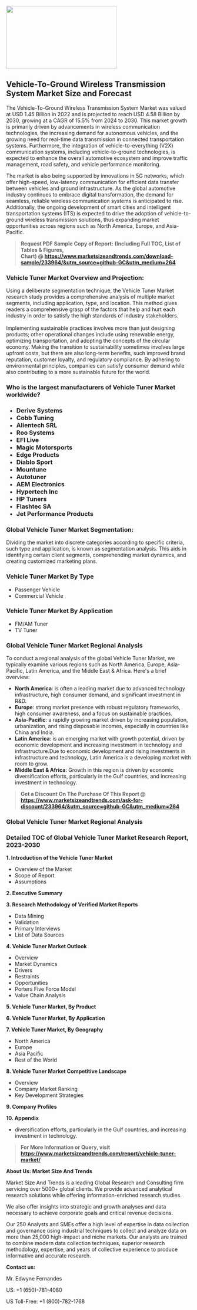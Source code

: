 <p><img class="alignnone size-medium wp-image-20088" src="https://ffe5etoiles.com/wp-content/uploads/2024/12/MST1-300x171.png" alt="" width="300" height="171" /></p><h2>Vehicle-To-Ground Wireless Transmission System Market Size and Forecast</h2><p>The Vehicle-To-Ground Wireless Transmission System Market was valued at USD 1.45 Billion in 2022 and is projected to reach USD 4.58 Billion by 2030, growing at a CAGR of 15.5% from 2024 to 2030. This market growth is primarily driven by advancements in wireless communication technologies, the increasing demand for autonomous vehicles, and the growing need for real-time data transmission in connected transportation systems. Furthermore, the integration of vehicle-to-everything (V2X) communication systems, including vehicle-to-ground technologies, is expected to enhance the overall automotive ecosystem and improve traffic management, road safety, and vehicle performance monitoring.</p><p>The market is also being supported by innovations in 5G networks, which offer high-speed, low-latency communication for efficient data transfer between vehicles and ground infrastructure. As the global automotive industry continues to embrace digital transformation, the demand for seamless, reliable wireless communication systems is anticipated to rise. Additionally, the ongoing development of smart cities and intelligent transportation systems (ITS) is expected to drive the adoption of vehicle-to-ground wireless transmission solutions, thus expanding market opportunities across regions such as North America, Europe, and Asia-Pacific.</p></p><blockquote id="" class=""><strong>Request PDF Sample Copy of Report: (Including Full TOC, List of Tables &amp; Figures, Chart)&nbsp;@&nbsp;<strong><a href="https://www.marketsizeandtrends.com/download-sample/233964/&utm_source=github-GC&utm_medium=264" target="_blank">https://www.marketsizeandtrends.com/download-sample/233964/&utm_source=github-GC&utm_medium=264</a></strong></strong></blockquote><h3 id="" class="">Vehicle Tuner Market&nbsp;Overview and Projection:</h3><p id="" class="">Using a deliberate segmentation technique, the Vehicle Tuner Market research study provides a comprehensive analysis of multiple market segments, including application, type, and location. This method gives readers a comprehensive grasp of the factors that help and hurt each industry in order to satisfy the high standards of industry stakeholders. <br /> <br />Implementing sustainable practices involves more than just designing products; other operational changes include using renewable energy, optimizing transportation, and adopting the concepts of the circular economy. Making the transition to sustainability sometimes involves large upfront costs, but there are also long-term benefits, such improved brand reputation, customer loyalty, and regulatory compliance. By adhering to environmental principles, companies can satisfy consumer demand while also contributing to a more sustainable future for the world.</p><h3 id="" class="">Who is the largest manufacturers of&nbsp;Vehicle Tuner Market worldwide?</h3><h3 class=""><p><ul><li>Derive Systems </li><li> Cobb Tuning </li><li> Alientech SRL </li><li> Roo Systems </li><li> EFI Live </li><li> Magic Motorsports </li><li> Edge Products </li><li> Diablo Sport </li><li> Mountune </li><li> Autotuner </li><li> AEM Electronics </li><li> Hypertech Inc </li><li> HP Tuners </li><li> Flashtec SA </li><li> Jet Performance Products</li></ul></p></h3><h3 id="" class="">Global&nbsp;Vehicle Tuner Market Segmentation:</h3><p id="" class="">Dividing the market into discrete categories according to specific criteria, such type and application, is known as segmentation analysis. This aids in identifying certain client segments, comprehending market dynamics, and creating customized marketing plans.</p><h3 id="" class="">Vehicle Tuner Market&nbsp;By Type</h3><p><p><ul><li>Passenger Vehicle</li><li> Commercial Vehicle</p></li></ul></p></p><h3 id="" class="">Vehicle Tuner Market&nbsp;By Application</h3><p class=""><p><ul><li>FM/AM Tuner</li><li> TV Tuner</li></ul></p></p><h3 id="" class="">Global Vehicle Tuner Market Regional Analysis</h3><p id="" class="">To conduct a regional analysis of the global Vehicle Tuner Market, we typically examine various regions such as North America, Europe, Asia-Pacific, Latin America, and the Middle East &amp; Africa. Here's a brief overview:</p><ul><li><strong>North America</strong>: is often a leading market due to advanced technology infrastructure, high consumer demand, and significant investment in R&amp;D.</li><li><strong>Europe</strong>: strong market presence with robust regulatory frameworks, high consumer awareness, and a focus on sustainable practices.</li><li><strong>Asia-Pacific</strong>: a rapidly growing market driven by increasing population, urbanization, and rising disposable incomes, especially in countries like China and India.</li><li><strong>Latin America</strong>: is an emerging market with growth potential, driven by economic development and increasing investment in technology and infrastructure.Due to economic development and rising investments in infrastructure and technology, Latin America is a developing market with room to grow.</li><li><strong>Middle East &amp; Africa</strong>: Growth in this region is driven by economic diversification efforts, particularly in the Gulf countries, and increasing investment in technology.</li></ul><blockquote id="" class=""><strong>Get a Discount On The Purchase Of This Report @ <strong><a href="https://www.marketsizeandtrends.com/ask-for-discount/233964/&utm_source=github-GC&utm_medium=264" target="_blank">https://www.marketsizeandtrends.com/ask-for-discount/233964/&utm_source=github-GC&utm_medium=264</a></strong></strong></blockquote><h3 id="" class="">Global Vehicle Tuner Market Regional Analysis</h3><h3 id="" class="">Detailed TOC of Global Vehicle Tuner Market Research Report, 2023-2030</h3><p id="" class=""><strong>1. Introduction of the Vehicle Tuner Market</strong></p><ul><li>Overview of the Market</li><li>Scope of Report</li><li>Assumptions</li></ul><p id="" class=""><strong>2. Executive Summary</strong></p><p id="" class=""><strong>3. Research Methodology of Verified Market Reports</strong></p><ul><li>Data Mining</li><li>Validation</li><li>Primary Interviews</li><li>List of Data Sources</li></ul><p id="" class=""><strong>4. Vehicle Tuner Market Outlook</strong></p><ul><li>Overview</li><li>Market Dynamics</li><li>Drivers</li><li>Restraints</li><li>Opportunities</li><li>Porters Five Force Model</li><li>Value Chain Analysis</li></ul><p id="" class=""><strong>5. Vehicle Tuner Market, By Product</strong></p><p id="" class=""><strong>6. Vehicle Tuner Market, By Application</strong></p><p id="" class=""><strong>7. Vehicle Tuner Market, By Geography</strong></p><ul><li>North America</li><li>Europe</li><li>Asia Pacific</li><li>Rest of the World</li></ul><p id="" class=""><strong>8. Vehicle Tuner Market Competitive Landscape</strong></p><ul><li>Overview</li><li>Company Market Ranking</li><li>Key Development Strategies</li></ul><p id="" class=""><strong>9. Company Profiles</strong></p><p id="" class=""><strong>10. Appendix</strong></p><ul><li>diversification efforts, particularly in the Gulf countries, and increasing investment in technology.</li></ul><blockquote id="" class=""><strong>For More Information or Query, visit <strong><strong><a href="https://www.marketsizeandtrends.com/report/vehicle-tuner-market/" target="_blank">https://www.marketsizeandtrends.com/report/vehicle-tuner-market/</a></strong></strong></strong></blockquote><p id="" class=""><strong>About Us: Market Size And Trends</strong></p><p id="" class="">Market Size And Trends is a leading Global Research and Consulting firm servicing over 5000+ global clients. We provide advanced analytical research solutions while offering information-enriched research studies.</p><p id="" class="">We also offer insights into strategic and growth analyses and data necessary to achieve corporate goals and critical revenue decisions.</p><p id="" class="">Our 250 Analysts and SMEs offer a high level of expertise in data collection and governance using industrial techniques to collect and analyze data on more than 25,000 high-impact and niche markets. Our analysts are trained to combine modern data collection techniques, superior research methodology, expertise, and years of collective experience to produce informative and accurate research.</p><p id="" class=""><strong>Contact us:</strong></p><p id="" class="">Mr. Edwyne Fernandes</p><p id="" class="">US: +1 (650)-781-4080</p><p id="" class="">US Toll-Free: +1 (800)-782-1768</p>
